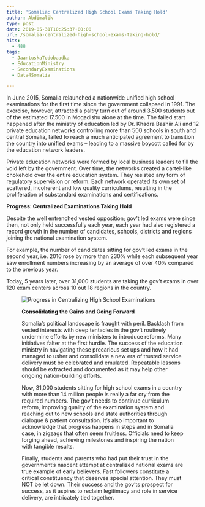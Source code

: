 ```yaml
---
title: 'Somalia: Centralized High School Exams Taking Hold'
author: Abdimalik
type: post
date: 2019-05-31T10:25:37+00:00
url: /somalia-centralized-high-school-exams-taking-hold/
hits:
  - 488
tags:
  - JaantuskaTodobaadka
  - EducationMinistry
  - SecondaryExaminations
  - Data4Somalia

---
```

<p style="text-align:left">
  In June 2015, Somalia relaunched a nationwide unified high school examinations for the first time since the government collapsed in 1991. The exercise, however, attracted a paltry turn out of around 3,500 students out of the estimated 17,500 in Mogadishu alone at the time. The failed start happened after the ministry of education led by Dr. Khadra Bashiir Ali and 12 private education networks controlling more than 500 schools in south and central Somalia, failed to reach a much anticipated agreement to transition the country into unified exams &#8211; leading to a massive boycott called for by the education network leaders.
</p>

Private education networks were formed by local business leaders to fill the void left by the government. Over time, the networks created a cartel-like chokehold over the entire education system. They resisted any form of regulatory supervision or reform. Each network operated its own set of scattered, incoherent and low quality curriculums, resulting in the proliferation of substandard examinations and certifications.

**Progress: Centralized Examinations Taking Hold**

Despite the well entrenched vested opposition; gov&#8217;t led exams were since then, not only held successfully each year, each year had also registered a record growth in the number of candidates, schools, districts and regions joining the national examination system. 

For example, the number of candidates sitting for gov&#8217;t led exams in the second year, i.e. 2016 rose by more than 230% while each subsequent year saw enrollment numbers increasing by an average of over 40% compared to the previous year. 

Today, 5 years later, over 31,000 students are taking the gov&#8217;t exams in over 120 exam centers across 10 out 18 regions in the country.<figure class="wp-block-image is-resized">

![Progress in Centralizing High School Examinations](/Somalia_Centralized_Exams.png)

**Consolidating the Gains and Going Forward**

Somalia&#8217;s political landscape is fraught with peril. Backlash from vested interests with deep tentacles in the gov&#8217;t routinely undermine efforts by new ministers to introduce reforms. Many initiatives falter at the first hurdle. The success of the education ministry in navigating these precarious set ups and how it had managed to usher and consolidate a new era of trusted service delivery must be celebrated and emulated. Repeatable lessons should be extracted and documented as it may help other ongoing nation-building efforts.

Now, 31,000 students sitting for high school exams in a country with more than 14 million people is really a far cry from the required numbers. The gov&#8217;t needs to continue curriculum reform, improving quality of the examination system and reaching out to new schools and state authorities through dialogue & patient consultation. It&#8217;s also important to acknowledge that progress happens in steps and in Somalia case, in zigzags that often seem fruitless. Officials need to keep forging ahead, achieving milestones and inspiring the nation with tangible results.

Finally, students and parents who had put their trust in the government&#8217;s nascent attempt at centralized national exams are true example of early believers. Fast followers constitute a critical constituency that deserves special attention. They must NOT be let down. Their success and the gov&#8217;ts prospect for success, as it aspires to reclaim legitimacy and role in service delivery, are intricately tied together.